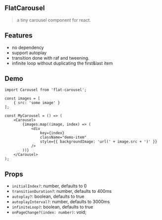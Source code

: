 
## FlatCarousel
> a tiny carousel component for react.

## Features
- no dependency
- support autoplay
- transition done with raf and tweening.
- infinite loop without duplicating the first&last item

## Demo
```
import Carousel from 'flat-carousel';

const images = [
    { src: 'some image' }
];

const MyCarousel = () => (
    <Carousel>
        {images.map((image, index) => (
            <div
                key={index}
                className="demo-item"
                style={{ backgroundImage: 'url(' + image.src + ')' }}
            />
        ))}
    </Carousel>
);

```

## Props
- `initialIndex?`: number, defaults to 0
- `transitionDuration?`: number, defaults to 400ms
- `autoplay?`: boolean, defaults to true
- `autoplayInterval?`: number, defaults to 3000ms
- `infiniteLoop?`: boolean, defaults to true
- `onPageChange?(index: number)`: void;
